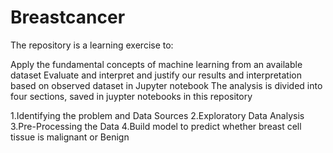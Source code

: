 # Breastcancer

The repository is a learning exercise to:

Apply the fundamental concepts of machine learning from an available dataset
Evaluate and interpret and justify our results and interpretation based on observed dataset in Jupyter notebook
The analysis is divided into four sections, saved in juypter notebooks in this repository

1.Identifying the problem and Data Sources
2.Exploratory Data Analysis
3.Pre-Processing the Data
4.Build model to predict whether breast cell tissue is malignant or Benign
